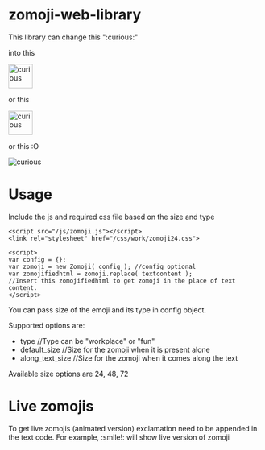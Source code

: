 # zomoji-web-library
This library can change this ":curious:" 

into this 

<img src="../readme_assets/curious-workplace.png?raw=true" alt="curious" height="48" width="48">

or this 

<img src="../readme_assets/curious-fun.png?raw=true" alt="curious" height="48" width="48">

or this :O

<img src="../readme_assets/curious.gif?raw=true" alt="curious">

# Usage
Include the js and required css file based on the size and type
```
<script src="/js/zomoji.js"></script>
<link rel="stylesheet" href="/css/work/zomoji24.css">
```

```
<script>
var config = {};
var zomoji = new Zomoji( config ); //config optional
var zomojifiedhtml = zomoji.replace( textcontent );
//Insert this zomojifiedhtml to get zomoji in the place of text content.
</script>
```

You can pass size of the emoji and its type in config object. 

Supported options are:
* type //Type can be "workplace" or "fun"
* default_size //Size for the zomoji when it is present alone
* along_text_size //Size for the zomoji when it comes along the text

Available size options are 24, 48, 72

# Live zomojis
To get live zomojis (animated version) exclamation need to be appended in the text code.
For example, :smile!: will show live version of zomoji
